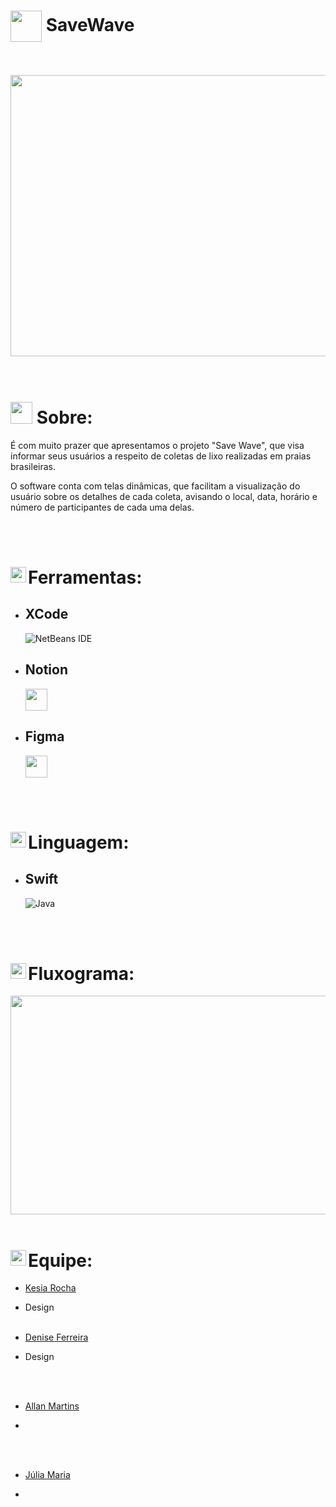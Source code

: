#  <img align = "center" src="https://github.com/DeniseFer/SaveWave/assets/124710256/7bfea2a9-fd0b-46e7-9d78-6465805fe6f6" width ="50"> SaveWave


<br>
</br>


<div align= center>
<img height = 450 width = 850 src= "https://github.com/DeniseFer/SaveWave/assets/124710256/4511837f-4d38-416a-bbf1-8dc5d3e5bbf1"/>
</div>
<br>      
</br>

# <img src="https://media.giphy.com/media/iY8CRBdQXODJSCERIr/giphy.gif" width="35"><b> Sobre: </b>
  
<p>
  É com muito prazer que apresentamos o projeto "Save Wave", que visa informar seus usuários a respeito de coletas de lixo realizadas em praias brasileiras.
</p>
  
<p>
  O software conta com telas dinâmicas, que facilitam a visualização do usuário sobre os detalhes de cada coleta, avisando o local, data, horário e número de participantes de cada uma delas.
  </p>
  
<br>
</br>

  # <img align="left" src="https://media2.giphy.com/media/QssGEmpkyEOhBCb7e1/giphy.gif?cid=ecf05e47a0n3gi1bfqntqmob8g9aid1oyj2wr3ds3mg700bl&rid=giphy.gif" width ="25">Ferramentas:
  
  * ## XCode
     ![NetBeans IDE](https://img.shields.io/badge/NetBeansIDE-1B6AC6.svg?style=for-the-badge&logo=apache-netbeans-ide&logoColor=white)
    
  * ## Notion
    <img src="https://github.com/Wladison-Maciel/AplicativoCalculadora/assets/124710256/214990a1-f590-4f9b-ade4-fb82f5eaaace" width="35">
  
  * ## Figma
     <img src="https://github.com/Wladison-Maciel/AplicativoCalculadora/assets/124710256/4a2e15ef-3e49-4f6f-b47f-8da666f3fc9b" width="35">


<br>
</br>

# <img align="left" src="https://media2.giphy.com/media/QssGEmpkyEOhBCb7e1/giphy.gif?cid=ecf05e47a0n3gi1bfqntqmob8g9aid1oyj2wr3ds3mg700bl&rid=giphy.gif" width ="25">Linguagem:

* ## Swift 
   ![Java](https://img.shields.io/badge/java-%23ED8B00.svg?style=for-the-badge&logo=openjdk&logoColor=white)


 

 <br>
</br>

# <img align="left" src="https://media2.giphy.com/media/QssGEmpkyEOhBCb7e1/giphy.gif?cid=ecf05e47a0n3gi1bfqntqmob8g9aid1oyj2wr3ds3mg700bl&rid=giphy.gif" width ="25">Fluxograma:

 <img height = 350 width = 870 src= "https://github.com/DeniseFer/SaveWave/assets/124710256/ece14554-6894-45eb-8280-e2f3f48e646b"/>

 <br>
</br>

# <img align="left" src="https://media2.giphy.com/media/QssGEmpkyEOhBCb7e1/giphy.gif?cid=ecf05e47a0n3gi1bfqntqmob8g9aid1oyj2wr3ds3mg700bl&rid=giphy.gif" width ="25">Equipe:

* [Kesia Rocha](https://github.com/KesiaRocha)
 - Design
<br></br>
* [Denise Ferreira](https://github.com/DeniseFer)
- Design
  
<br></br>
* [Allan Martins](https://github.com/Allan-Drip)
 -
<br></br>
* [Júlia Maria](https://github.com/Julia-maria56)
- 
  
 
  <br></br>
  
 

